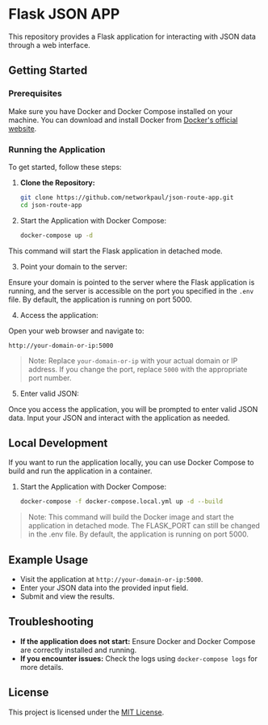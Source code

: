 # Flask JSON APP

This repository provides a Flask application for interacting with JSON data through a web interface.

## Getting Started

### Prerequisites

Make sure you have Docker and Docker Compose installed on your machine. You can download and install Docker from [Docker's official website](https://www.docker.com/get-started).

### Running the Application

To get started, follow these steps:

1. **Clone the Repository:**

   ```bash
   git clone https://github.com/networkpaul/json-route-app.git
   cd json-route-app
   ```

2. Start the Application with Docker Compose:

    ```bash
   docker-compose up -d
   ```

This command will start the Flask application in detached mode.

3. Point your domain to the server:

Ensure your domain is pointed to the server where the Flask application is running, and the server is accessible on the port you specified in the `.env` file. By default, the application is running on port 5000.

4. Access the application:

Open your web browser and navigate to:

```arduino
http://your-domain-or-ip:5000
```

> Note: Replace `your-domain-or-ip` with your actual domain or IP address. If you change the port, replace `5000` with the appropriate port number.

5. Enter valid JSON:

Once you access the application, you will be prompted to enter valid JSON data. Input your JSON and interact with the application as needed.

## Local Development

If you want to run the application locally, you can use Docker Compose to build and run the application in a container.

1. Start the Application with Docker Compose:

    ```bash
   docker-compose -f docker-compose.local.yml up -d --build
   ```
   
> Note: This command will build the Docker image and start the application in detached mode. The FLASK_PORT can still be changed in the .env file. By default, the application is running on port 5000.

## Example Usage

- Visit the application at `http://your-domain-or-ip:5000`.
- Enter your JSON data into the provided input field.
- Submit and view the results.

## Troubleshooting

- **If the application does not start:** Ensure Docker and Docker Compose are correctly installed and running.
- **If you encounter issues:** Check the logs using `docker-compose logs` for more details.

## License

This project is licensed under the [MIT License](LICENSE).





